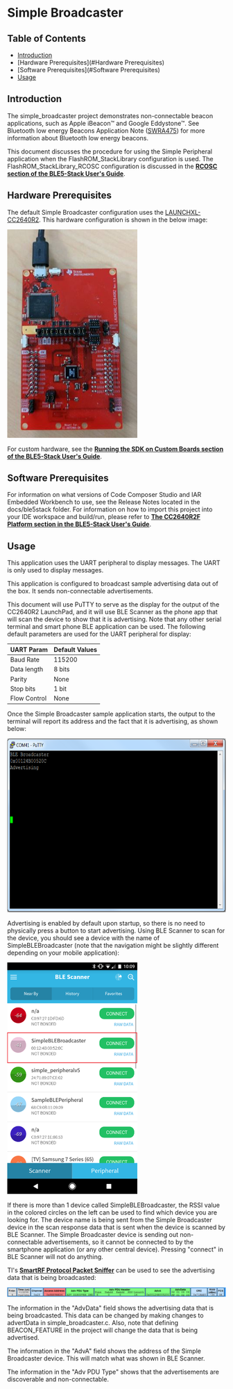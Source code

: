 # Simple Broadcaster

## Table of Contents

* [Introduction](#Introduction)
* [Hardware Prerequisites](#Hardware Prerequisites)
* [Software Prerequisites](#Software Prerequisites)
* [Usage](#Usage)

## <a name="Introduction"></a>Introduction

The simple\_broadcaster project demonstrates non-connectable
beacon applications, such as Apple iBeacon™ and Google Eddystone™. See
Bluetooth low energy Beacons Application Note
([SWRA475](http://www.ti.com/lit/pdf/swra475)) for more information
about Bluetooth low energy beacons.

This document discusses the procedure for using the Simple Peripheral
application when the FlashROM_StackLibrary configuration is used.
The FlashROM_StackLibrary_RCOSC configuration is discussed in the
[**RCOSC section of the BLE5-Stack User's Guide**](http://software-dl.ti.com/lprf/ble5stack-docs-latest/docs/ble5stack/ble_user_guide/html/ble-stack/custom-hardware.html#using-32-khz-crystal-less-mode).

## <a name="Hardware Prerequisites"></a>Hardware Prerequisites

The default Simple Broadcaster configuration uses the
[LAUNCHXL-CC2640R2](http://www.ti.com/tool/launchxl-cc2640r2). This hardware
configuration is shown in the below image:

<img src="resource/hardware_setup.jpg" width="300" height="480" />

For custom hardware, see the [**Running the SDK on Custom Boards section of the
BLE5-Stack User's Guide**](http://software-dl.ti.com/lprf/ble5stack-docs-latest/docs/ble5stack/ble_user_guide/html/ble-stack/index.html#running-the-sdk-on-custom-boards).

## <a name="Software Prerequisites"></a>Software Prerequisites

For information on what versions of Code Composer Studio and IAR Embedded
Workbench to use, see the Release Notes located in the
docs/ble5stack folder. For
information on how to import this project into your IDE workspace and
build/run, please refer to [**The CC2640R2F Platform section in the BLE5-Stack User's Guide**](http://software-dl.ti.com/lprf/ble5stack-docs-latest/docs/ble5stack/ble_user_guide/html/cc2640/platform.html).

## <a name="Usage"></a>Usage

This application uses the UART peripheral to display messages. The UART is only
used to display messages.

This application is configured to broadcast sample advertising data out of the
box. It sends non-connectable advertisements.

This document will use PuTTY to serve as the display for the output of the
CC2640R2 LaunchPad, and it will use BLE Scanner as the phone app that will scan
the device to show that it is advertising. Note that any other serial terminal
and smart phone BLE application can be used. The following default parameters
are used for the UART peripheral for display:

  UART Param     |Default Values
  -------------- |----------------
  Baud Rate      |115200
  Data length    |8 bits
  Parity         |None
  Stop bits      |1 bit
  Flow Control   |None

Once the Simple Broadcaster sample application starts, the output to the terminal
will report its address and the fact that it is advertising, as shown below:

<img src="resource/sbb_figure1.png" width="637" height="400" />

Advertising is enabled by default upon startup, so there is no need to
physically press a button to start advertising. Using BLE Scanner to scan for the
device, you should see a device with the name of SimpleBLEBroadcaster (note that
the navigation might be slightly different depending on your mobile
application):

<img src="resource/sbb_figure2.png" width="300" height="533" />

If there is more than 1 device called SimpleBLEBroadcaster, the RSSI value in
the colored circles on the left can be used to find which device you are looking
for. The device name is being sent from the Simple Broadcaster device in the
scan response data that is sent when the device is scanned by BLE Scanner. The
Simple Broadcaster device is sending out non-connectable advertisements, so it
cannot be connected to by the smartphone application (or any other central
device). Pressing "connect" in BLE Scanner will not do anything.

TI's [**SmartRF Protocol Packet Sniffer**](http://www.ti.com/tool/packet-sniffer)
can be used to see the advertising data that is being broadcasted:

<img src="resource/sbb_figure3.png" />

The information in the "AdvData" field shows the advertising data that is being
broadcasted. This data can be changed by making changes to advertData in
simple_broadcaster.c. Also, note that defining BEACON_FEATURE in the project
will change the data that is being advertised.

The information in the "AdvA" field shows the address of the Simple Broadcaster
device. This will match what was shown in BLE Scanner.

The information in the "Adv PDU Type" shows that the advertisements are
discoverable and non-connectable.
